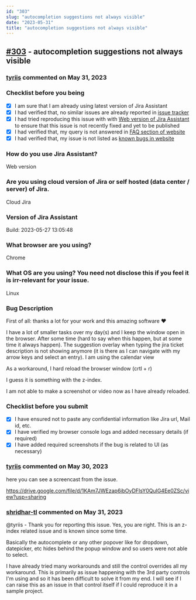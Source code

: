 ```yaml
---
id: "303"
slug: "autocompletion suggestions not always visible"
date: "2023-05-31"
title: "autocompletion suggestions not always visible"
---
```



## [#303](https://github.com/shridhar-tl/jira-assistant/issues/303) - autocompletion suggestions not always visible

### [tyriis](https://github.com/tyriis) commented on May 31, 2023

### Checklist before you being

- [X] I am sure that I am already using latest version of Jira Assistant
- [X] I had verified that, no similar issues are already reported in [issue tracker](https://github.com/shridhar-tl/jira-assistant/issues)
- [X] I had tried reproducing this issue with with [Web version of Jira Assistant](https://app.jiraassistant.com) to ensure that this issue is not recently fixed and yet to be published
- [X] I had verified that, my query is not answered in [FAQ section of website](https://www.jiraassistant.com/faq)
- [X] I had verified that, my issue is not listed as [known bugs in website](https://www.jiraassistant.com/version-history)

### How do you use Jira Assistant?

Web version

### Are you using cloud version of Jira or self hosted (data center / server) of Jira.

Cloud Jira

### Version of Jira Assistant

Build: 2023-05-27 13:05:48

### What browser are you using?

Chrome

### What OS are you using? You need not disclose this if you feel it is irr-relevant for your issue.

Linux

### Bug Description

First of all: thanks a lot for your work and this amazing software :heart: 

I have a lot of smaller tasks over my day(s) and I keep the window open in the browser. After some time (hard to say when this happen, but at some time it always happen). The suggestion overlay when typing the jira ticket description is not showing anymore (it is there as I can navigate with my arrow keys and select an entry). I am using the calendar view

As a workaround, I hard reload the browser window (crtl + r)

I guess it is something with the z-index.

I am not able to make a screenshot or video now as I have already reloaded.

### Checklist before you submit

- [X] I have ensured not to paste any confidential information like Jira url, Mail id, etc.
- [x] I have verified my browser console logs and added necessary details (if required)
- [x] I have added required screenshots if the bug is related to UI (as necessary)

### [tyriis](https://github.com/tyriis) commented on May 30, 2023

here you can see a screencast from the issue.

https://drive.google.com/file/d/1KAm7JWEzap6ibOyDFIsY0QulG4Ee0ZSc/view?usp=sharing

### [shridhar-tl](https://github.com/shridhar-tl) commented on May 31, 2023

@tyriis - Thank you for reporting this issue. Yes, you are right. This is an z-index related issue and is known since some time.

Basically the autocomplete or any other popover like for dropdown, datepicker, etc hides behind the popup window and so users were not able to select.

I have already tried many workarounds and still the control overrides all my workaround. This is primarily as issue happening with the 3rd party controls I'm using and so it has been difficult to solve it from my end. I will see if I can raise this as an issue in that control itself if I could reproduce it in a sample project.

